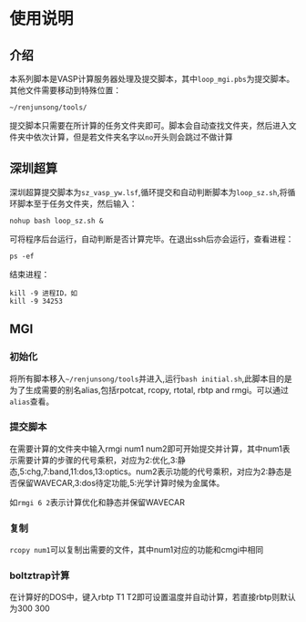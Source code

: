 # 使用说明
## 介绍
本系列脚本是VASP计算服务器处理及提交脚本，其中`loop_mgi.pbs`为提交脚本。其他文件需要移动到特殊位置：

`~/renjunsong/tools/`

提交脚本只需要在所计算的任务文件夹即可。脚本会自动查找文件夹，然后进入文件夹中依次计算，但是若文件夹名字以`no`开头则会跳过不做计算

## 深圳超算
深圳超算提交脚本为`sz_vasp_yw.lsf`,循环提交和自动判断脚本为`loop_sz.sh`,将循环脚本至于任务文件夹，然后输入：
```shell
nohup bash loop_sz.sh & 
```
可将程序后台运行，自动判断是否计算完毕。在退出ssh后亦会运行，查看进程：
```shell
ps -ef
```
结束进程：
```shell
kill -9 进程ID，如
kill -9 34253
```
## MGI

### 初始化
将所有脚本移入`~/renjunsong/tools`并进入,运行`bash initial.sh`,此脚本目的是为了生成需要的别名alias,包括rpotcat, rcopy, rtotal, rbtp and rmgi。可以通过`alias`查看。
### 提交脚本
在需要计算的文件夹中输入rmgi num1 num2即可开始提交并计算，其中num1表示需要计算的步骤的代号乘积，对应为2:优化,3:静态,5:chg,7:band,11:dos,13:optics。num2表示功能的代号乘积，对应为2:静态是否保留WAVECAR,3:dos待定功能,5:光学计算时候为金属体。


如`rmgi 6 2`表示计算优化和静态并保留WAVECAR 
### 复制
`rcopy num1`可以复制出需要的文件，其中num1对应的功能和cmgi中相同
### boltztrap计算
在计算好的DOS中，键入rbtp T1 T2即可设置温度并自动计算，若直接rbtp则默认为300 300
